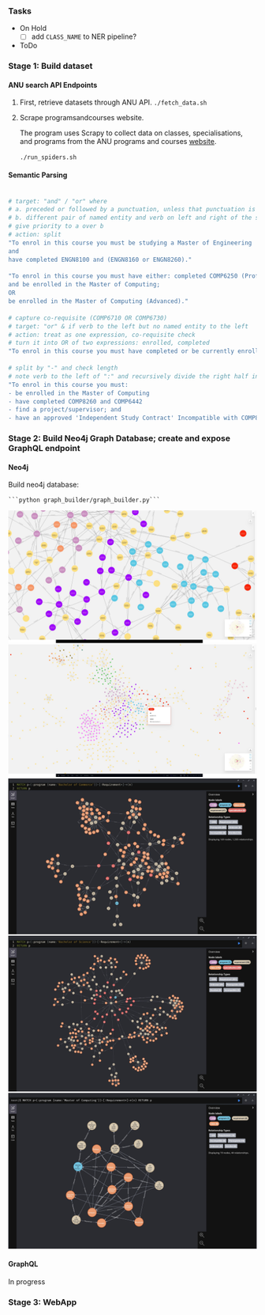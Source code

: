 ### Tasks

- On Hold
  - [ ] add `CLASS_NAME` to NER pipeline?
- ToDo

### Stage 1: Build dataset

#### ANU search API Endpoints

1. First, retrieve datasets through ANU API.
    ```./fetch_data.sh```

2. Scrape programsandcourses website.

    The program uses Scrapy to collect data on classes, specialisations, and programs from the ANU programs and courses [website](https://programsandcourses.anu.edu.au/).

    ```./run_spiders.sh```

#### Semantic Parsing

```sh

# target: "and" / "or" where
# a. preceded or followed by a punctuation, unless that punctuation is part of a named entity
# b. different pair of named entity and verb on left and right of the sentence
# give priority to a over b
# action: split
"To enrol in this course you must be studying a Master of Engineering 
and 
have completed ENGN8100 and (ENGN8160 or ENGN8260)."

"To enrol in this course you must have either: completed COMP6250 (Professional Practice 1) 
and be enrolled in the Master of Computing; 
OR 
be enrolled in the Master of Computing (Advanced)."

# capture co-requisite (COMP6710 OR COMP6730)
# target: "or" & if verb to the left but no named entity to the left
# action: treat as one expression, co-requisite check
# turn it into OR of two expressions: enrolled, completed
"To enrol in this course you must have completed or be currently enrolled in COMP6710 OR COMP6730."

# split by "-" and check length
# note verb to the left of ":" and recursively divide the right half into left and right
"To enrol in this course you must: 
- be enrolled in the Master of Computing 
- have completed COMP8260 and COMP6442 
- find a project/supervisor; and 
- have an approved 'Independent Study Contract' Incompatible with COMP8715 and COMP8830."
```
### Stage 2: Build Neo4j Graph Database; create and expose GraphQL endpoint
#### Neo4j

Build neo4j database:

    ```python graph_builder/graph_builder.py```


![img/img1.jpg](img/img1.jpg)
![img/img2.jpg](img/img2.jpg)
![img/img3.jpg](img/img3.jpg)
![img/img4.jpg](img/img4.jpg)
![img/img5.jpg](img/img5.jpg)

#### GraphQL

In progress

### Stage 3: WebApp






